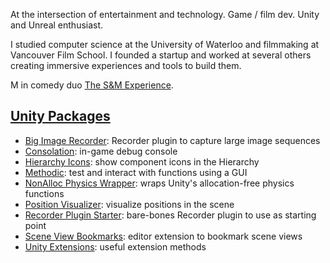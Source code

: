 At the intersection of entertainment and technology. Game / film dev. Unity and Unreal enthusiast.

I studied computer science at the University of Waterloo and filmmaking at Vancouver Film School. I founded a startup and worked at several others creating immersive experiences and tools to build them.

M in comedy duo [The S&M Experience](https://sm.experience.sexy/).

## [Unity Packages](https://github.com/stars/mminer/lists/unity-packages)

- [Big Image Recorder](https://github.com/mminer/big-image-recorder): Recorder plugin to capture large image sequences
- [Consolation](https://github.com/mminer/consolation): in-game debug console
- [Hierarchy Icons](https://github.com/mminer/hierarchy-icons): show component icons in the Hierarchy
- [Methodic](https://github.com/mminer/methodic): test and interact with functions using a GUI
- [NonAlloc Physics Wrapper](https://github.com/mminer/nonalloc-physics-wrapper): wraps Unity's allocation-free physics functions
- [Position Visualizer](https://github.com/mminer/position-visualizer): visualize positions in the scene
- [Recorder Plugin Starter](https://github.com/mminer/recorder-plugin-starter): bare-bones Recorder plugin to use as starting point
- [Scene View Bookmarks](https://github.com/mminer/scene-view-bookmarks): editor extension to bookmark scene views
- [Unity Extensions](https://github.com/mminer/unity-extensions): useful extension methods
